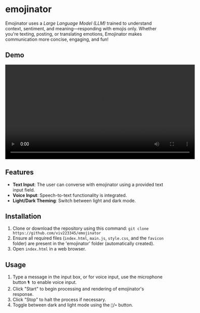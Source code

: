 # emojinator

Emojinator uses a *Large Language Model (LLM)* trained to understand context, sentiment, and meaning—responding with emojis only. Whether you're texting, posting, or translating emotions, Emojinator makes communication more concise, engaging, and fun!

## Demo
<video src="media/demo.mp4" controls width="600"></video>

## Features
- **Text Input**: The user can converse with emojinator using a provided text input field.
- **Voice Input**: Speech-to-text functionality is integrated.
- **Light/Dark Theming**: Switch between light and dark mode.

## Installation
1. Clone or download the repository using this command:
	```git clone https://github.com/viv223345/emojinator```
2. Ensure all required files (`index.html`, `main.js`, `style.css`, and the `favicon` folder) are present in the 'emojinator' folder (automatically created).
3. Open `index.html` in a web browser.

## Usage
1. Type a message in the input box, or for voice input, use the microphone button `🎙️ `to enable voice input.
3. Click "Start" to begin processing and rendering of emojinator's response.
4. Click "Stop" to halt the process if necessary.
5. Toggle between dark and light mode using the `🌙`/`☀️` button.
